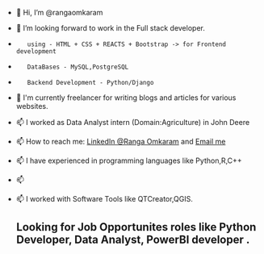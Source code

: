 - 👋 Hi, I’m @rangaomkaram
-  👀 I’m looking forward to work in the Full stack developer.
-        using - HTML + CSS + REACTS + Bootstrap -> for Frontend development
-        DataBases - MySQL,PostgreSQL
-        Backend Development - Python/Django
- 👀 I'm currently freelancer for writing  blogs and articles for various websites. 
- 📫 I worked as Data Analyst intern (Domain:Agriculture) in John Deere
- 📫 How to reach me: [LinkedIn @Ranga Omkaram](https://www.linkedin.com/in/rangaomkaram/) and  [Email me](omkaram.ranga@gmail.com)
- 📫 I have experienced in programming languages like Python,R,C++
- 📫
- 📫 I worked with Software Tools like QTCreator,QGIS.

  ## Looking for Job Opportunites roles like Python Developer, Data Analyst, PowerBI developer .
<!---
rangaomkaram/rangaomkaram is a ✨ special ✨ repository because its `README.md` (this file) appears on your GitHub profile.
You can click the Preview link to take a look at your changes.
--->
